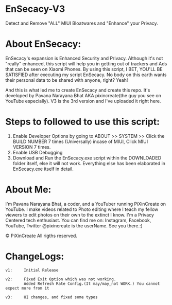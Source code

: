 # EnSecacy-V3

Detect and Remove "ALL" MIUI Bloatwares and "Enhance" your Privacy.


# About EnSecacy:
   EnSecacy's expansion is Enhanced Security and Privacy. Although it's not "really" enhanced,
this script will help you in getting out of trackers
and Ads that can be seen on Xiaomi Phones. By using this script, I  BET, YOU'LL BE SATISFIED after
executing my script EnSecacy. No body on this earth wants their personal data to be shared with anyone, right? Yeah!

And this is what led me to create EnSecacy and create this repo.
It's developed by Pavana Narayana Bhat AKA pixincreate(the guy you see on YouTube especially).
V3 is the 3rd version and I've uploaded it right here.

# Steps to followed to use this script:
1. Enable Developer Options by going to ABOUT >> SYSTEM >> Click the BUILD NUMBER 7 times (Universally) incase of MIUI, Click MIUI VERSION 7 times.
2. Enable USB Debugging
3. Download and Run the EnSecacy.exe script within the DOWNLOADED folder itself, else it will not work.
Everything else has been elaborated in EnSecacy.exe itself in detail.

# About Me:
I'm Pavana Narayana Bhat, a coder, and a YouTuber running PiXinCreate on YouTube. 
I make videos related to Photo editing where I teach my fellow viewers to edit photos on their own to the extinct I know. 
I'm a Privacy Centered tech enthusiast.
You can find me on: Instagram, Facebook, YouTube, Twitter
@pixincreate is the userName. See you there.:)

© PiXinCreate
All rigths reserved.

# ChangeLogs:

	v1: 	Initial Release

	v2: 	Fixed Exit Option which was not working.
			Added Refresh Rate Config.(It may/may_not WORK.) You cannot expect more from it
		
	v3: 	UI changes, and fixed some typos
	
	
		
